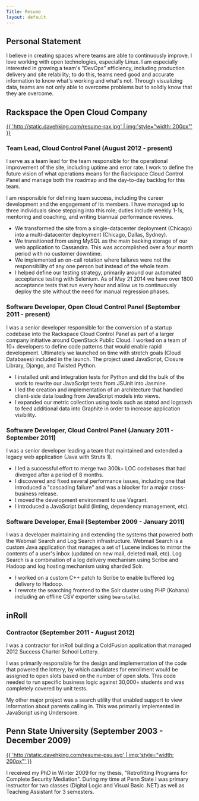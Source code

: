 ```yaml
---
Title: Resume
layout: default
---
```


## Personal Statement

I believe in creating spaces where teams are able to continuously improve.  I love working with open technologies, especially Linux.  I am especially interested in growing a team's "DevOps" efficiency, including production delivery and site relability; to do this, teams need good and accurate information to know what's working and what's not.  Through visualizing data, teams are not only able to overcome problems but to solidly know that they are overcome.

## Rackspace the Open Cloud Company

[{{ 'http://static.davehking.com/resume-rax.jpg' | img:'style="width: 200px"' }}](http://www.rackspace.com)

### Team Lead, Cloud Control Panel (August 2012 - present)

I serve as a team lead for the team responsible for the operational improvement of the site, including uptime and error rate.  I work to define the future vision of what operations means for the Rackspace Cloud Control Panel and manage both the roadmap and the day-to-day backlog for this team.

I am responsible for defining team success, including the career development and the engagement of its members.  I have managed up to three individuals since stepping into this role; duties include weekly 1-1s, mentoring and coaching, and writing biannual performance reviews.

* We transformed the site from a single-datacenter deployment (Chicago) into a multi-datacenter deployment (Chicago, Dallas, Sydney).
* We transitioned from using MySQL as the main backing storage of our web application to Cassandra.  This was accomplished over a four month period with no customer downtime.
* We implemented an on-call rotation where failures were not the responsibility of any one person but instead of the whole team.
* I helped define our testing strategy, primarily around our automated acceptance testing with Selenium.  As of May 21 2014 we have over 1800 acceptance tests that run every hour and allow us to continuously deploy the site without the need for manual regression phases.

### Software Developer, Open Cloud Control Panel (September 2011 - present)

I was a senior developer responsible for the conversion of a startup codebase into the Rackspace Cloud Control Panel as part of a larger company initiative around OpenStack Public Cloud.  I worked on a team of 10+ developers to define code patterns that would enable rapid development.  Ultimately we launched on time with stretch goals (Cloud Databases) included in the launch.  The project used JavaScript, Closure Library, Django, and Twisted Python.

* I installed unit and integration tests for Python and did the bulk of the work to rewrite our JavaScript tests from JSUnit into Jasmine.
* I led the creation and implementation of an architecture that handled client-side data loading from JavaScript models into views.
* I expanded our metric collection using tools such as statsd and logstash to feed additional data into Graphite in order to increase application visibility.

### Software Developer, Cloud Control Panel (January 2011 - September 2011)

I was a senior developer leading a team that maintained and extended a legacy web application (Java with Struts 1).

* I led a successful effort to merge two 300k+ LOC codebases that had diverged after a period of 8 months.
* I discovered and fixed several performance issues, including one that introduced a "cascading failure" and was a blocker for a major cross-business release.
* I moved the development environment to use Vagrant.
* I introduced a JavaScript build (linting, dependency management, etc).

### Software Developer, Email (September 2009 - January 2011)

I was a developer maintaining and extending the systems that powered both the Webmail Search and Log Search infrastructure.  Webmail Search is a custom Java application that manages a set of Lucene indices to mirror the contents of a user's inbox (updated on new mail, deleted mail, etc).  Log Search is a combination of a log delivery mechanism using Scribe and Hadoop and log hosting mechanism using sharded Solr.

* I worked on a custom C++ patch to Scribe to enable buffered log delivery to Hadoop.
* I rewrote the searching frontend to the Solr cluster using PHP (Kohana) including an offline CSV exporter using `beanstalkd`.

## inRoll

### Contractor (September 2011 - August 2012)

I was a contractor for inRoll building a ColdFusion application that managed 2012 Success Charter School Lottery.

I was primarily responsible for the design and implementation of the code that powered the lottery, by which candidates for enrollment would be assigned to open slots based on the number of open slots.  This code needed to run specific business logic against 30,000+ students and was completely covered by unit tests.

My other major project was a search utility that enabled support to view information about parents calling in.  This was primarily implemented in JavaScript using Underscore.

## Penn State University (September 2003 - December 2009)

[{{ 'http://static.davehking.com/resume-psu.svg' | img:'style="width: 200px"' }}](http://www.cse.psu.edu/)

I received my PhD in Winter 2009 for my thesis, "Retrofitting Programs for Complete Security Mediation".  During my time at Penn State I was primary instructor for two classes (Digital Logic and Visual Basic .NET) as well as Teaching Assistant for 3 semesters.
